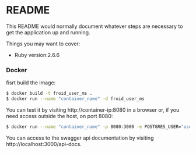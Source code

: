 # README

This README would normally document whatever steps are necessary to get the
application up and running.

Things you may want to cover:

* Ruby version:2.6.6

### Docker
fisrt build the image:

```sh
$ docker build -t froid_user_ms .
$ docker run --name "container_name" -d froid_user_ms 
```
You can test it by visiting http://container-ip:8080 in a browser or, if you need access outside the host, on port 8080:
```sh
$ docker run --name "container_name" -p 8080:3000 -e POSTGRES_USER="user" -e POSTGRES_PASSWORD="password" -e POSTGRESS_HOST="host" -d froid_user_ms 
```
You can access to the swagger api documentation by visiting http://localhost:3000/api-docs.

